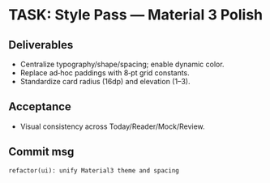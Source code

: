 # TASK: Style Pass — Material 3 Polish


## Deliverables
- Centralize typography/shape/spacing; enable dynamic color.
- Replace ad‑hoc paddings with 8‑pt grid constants.
- Standardize card radius (16dp) and elevation (1–3).


## Acceptance
- Visual consistency across Today/Reader/Mock/Review.


## Commit msg
`refactor(ui): unify Material3 theme and spacing`